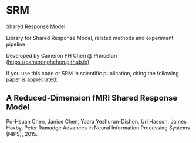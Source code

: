 # SRM
Shared Response Model 

Library for Shared Response Model, related methods and experiment pipeline

Developed by Cameron PH Chen @ Princeton (https://cameronphchen.github.io)


If you use this code or SRM in scientific publication, citing the following paper is appreciated: 

## A Reduced-Dimension fMRI Shared Response Model
Po-Hsuan Chen, Janice Chen, Yaara Yeshurun-Dishon, Uri Hasson, James Haxby, Peter Ramadge 
Advances in Neural Information Processing Systems (NIPS), 2015. 

